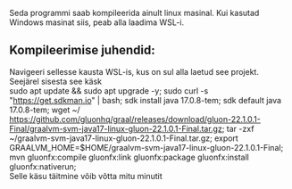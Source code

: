 Seda programmi saab kompileerida ainult linux masinal.
Kui kasutad Windows masinat siis, peab alla laadima WSL-i.

## Kompileerimise juhendid:
Navigeeri sellesse kausta WSL-is, kus on sul alla laetud see projekt. <br>
Seejärel sisesta see käsk <br>
sudo apt update && sudo apt upgrade -y;
sudo curl -s "https://get.sdkman.io" | bash;
sdk install java 17.0.8-tem;
sdk default java 17.0.8-tem;
wget ~/ https://github.com/gluonhq/graal/releases/download/gluon-22.1.0.1-Final/graalvm-svm-java17-linux-gluon-22.1.0.1-Final.tar.gz;
tar -zxf ~/graalvm-svm-java17-linux-gluon-22.1.0.1-Final.tar.gz;
export GRAALVM_HOME=$HOME/graalvm-svm-java17-linux-gluon-22.1.0.1-Final;
mvn gluonfx:compile gluonfx:link gluonfx:package gluonfx:install gluonfx:nativerun;
<br>Selle käsu täitmine võib võtta mitu minutit<br>
